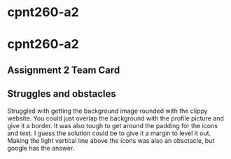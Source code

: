 # cpnt260-a2 

# cpnt260-a2 

## Assignment 2 Team Card

## Struggles and obstacles
Struggled with getting the background image rounded with the clippy website. You could just overlap the background with the profile picture and give it a border. It was also tough to get around the padding for the icons and text. I guess the solution could be to give it a margin to level it out. Making the light vertical line above the icons was also an obsctacle, but google has the answer. 


